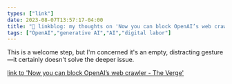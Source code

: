 ```yaml
---
types: ["link"]
date: 2023-08-07T13:57:17-04:00
title: "🔗 linkblog: my thoughts on 'Now you can block OpenAI’s web crawler - The Verge'"
tags: ["OpenAI","generative AI","AI","digital labor"]
---
```

This is a welcome step, but I'm concerned it's an empty, distracting gesture—it certainly doesn't solve the deeper issue.  
 

[link to 'Now you can block OpenAI’s web crawler - The Verge'](https://www.theverge.com/2023/8/7/23823046/openai-data-scrape-block-ai)
